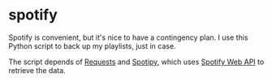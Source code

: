 # spotify

Spotify is convenient, but it's nice to have a contingency plan. I use this Python script to back up my playlists, just in case.

The script depends of [Requests](https://github.com/kennethreitz/requests) and [Spotipy](https://github.com/plamere/spotipy), which uses [Spotify Web API](https://developer.spotify.com/web-api/) to retrieve the data.

